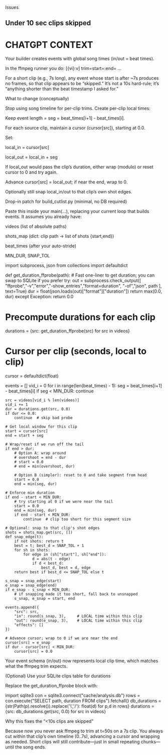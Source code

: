 Issues

## Under 10 sec clips skipped

# CHATGPT CONTEXT

Your builder creates events with global song times (in/out = beat times).

In the ffmpeg runner you do:
[{vi}:v] trim=start=<in>:end=<out> ...

For a short clip (e.g., 7s long), any event whose start is after ~7s produces no frames, so that clip appears to be “skipped.” It’s not a 10s hard-rule; it’s “anything shorter than the beat timestamp I asked for.”

What to change (conceptually)

Stop using song timeline for per-clip trims. Create per-clip local times:

Keep event length = seg = beat_times[i+1] - beat_times[i].

For each source clip, maintain a cursor (cursor[src]), starting at 0.0.

Set:

local_in = cursor[src]

local_out = local_in + seg

If local_out would pass the clip’s duration, either wrap (modulo) or reset cursor to 0 and try again.

Advance cursor[src] = local_out; if near the end, wrap to 0.

Optionally still snap local_in/out to that clip’s own shot edges.

Drop-in patch for build_cutlist.py (minimal, no DB required)

Paste this inside your main(...), replacing your current loop that builds events. It assumes you already have:

videos (list of absolute paths)

shots_map (dict: clip path → list of shots {start,end})

beat_times (after your auto-stride)

MIN_DUR, SNAP_TOL

import subprocess, json
from collections import defaultdict

def get_duration_ffprobe(path): # Fast one-liner to get duration; you can swap to SQLite if you prefer
try:
out = subprocess.check_output([
"ffprobe","-v","error","-show_entries","format=duration",
"-of","json", path
], text=True)
dur = float(json.loads(out)["format"]["duration"])
return max(0.0, dur)
except Exception:
return 0.0

# Precompute durations for each clip

durations = {src: get_duration_ffprobe(src) for src in videos}

# Cursor per clip (seconds, local to clip)

cursor = defaultdict(float)

events = []
vid_i = 0
for i in range(len(beat_times) - 1):
seg = beat_times[i+1] - beat_times[i]
if seg < MIN_DUR:
continue

    src = videos[vid_i % len(videos)]
    vid_i += 1
    dur = durations.get(src, 0.0)
    if dur <= 0.0:
        continue  # skip bad probe

    # Get local window for this clip
    start = cursor[src]
    end = start + seg

    # Wrap/reset if we run off the tail
    if end > dur:
        # Option A: wrap around
        # overshoot = end - dur
        # start = 0.0
        # end = min(overshoot, dur)

        # Option B (simpler): reset to 0 and take segment from head
        start = 0.0
        end = min(seg, dur)

    # Enforce min duration
    if end - start < MIN_DUR:
        # try starting at 0 if we were near the tail
        start = 0.0
        end = min(seg, dur)
        if end - start < MIN_DUR:
            continue  # clip too short for this segment size

    # Optional: snap to that clip's shot edges
    shots = shots_map.get(src, [])
    def snap_edge(t):
        if not shots: return t
        best = t; best_d = SNAP_TOL + 1
        for sh in shots:
            for edge in (sh["start"], sh["end"]):
                d = abs(t - edge)
                if d < best_d:
                    best_d, best = d, edge
        return best if best_d <= SNAP_TOL else t

    s_snap = snap_edge(start)
    e_snap = snap_edge(end)
    if e_snap - s_snap < MIN_DUR:
        # if snapping made it too short, fall back to unsnapped
        s_snap, e_snap = start, end

    events.append({
        "src": src,
        "in": round(s_snap, 3),     # LOCAL time within this clip
        "out": round(e_snap, 3),    # LOCAL time within this clip
        "effects": []
    })

    # Advance cursor; wrap to 0 if we are near the end
    cursor[src] = e_snap
    if dur - cursor[src] < MIN_DUR:
        cursor[src] = 0.0

Your event schema (in/out) now represents local clip time, which matches what the ffmpeg trim expects.

(Optional) Use your SQLite clips table for durations

Replace the get_duration_ffprobe block with:

import sqlite3
con = sqlite3.connect("cache/analysis.db")
rows = con.execute("SELECT path, duration FROM clips").fetchall()
db_durations = {str(Path(p).resolve()).replace('\\','/'): float(d) for p,d in rows}
durations = {src: db_durations.get(src, 0.0) for src in videos}

Why this fixes the “<10s clips are skipped”

Because now you never ask ffmpeg to trim at t=50s on a 7s clip. You always cut within that clip’s own timeline (0..7s), advancing a cursor and wrapping as needed. Short clips will still contribute—just in small repeating chunks—until the song ends.
